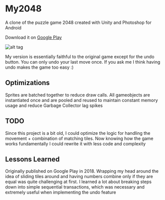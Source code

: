 # My2048
A clone of the puzzle game 2048 created with Unity and Photoshop for Android

Download it on [Google Play](https://play.google.com/store/apps/details?id=com.SunsetWorkshop.My2048)

![alt tag](https://i.imgur.com/5JclVwwm.png)

My version is essentially faithful to the original game except for the undo button. You can only undo your last move once. If you ask me I think having undo makes the game too easy :)

## Optimizations

Sprites are batched together to reduce draw calls. All gameobjects are instantiated once and are pooled and reused to maintain constant memory usage and reduce Garbage Collector lag spikes

## TODO

Since this project is a bit old, I could optimize the logic for handling the movement + combination of matching tiles. Now knowing how the game works fundamentally I could rewrite it with less code and complexity

## Lessons Learned

Originally published on Google Play in 2018. Wrapping my head around the idea of sliding tiles around and having numbers combine only if they are equal was quite challenging at first. I learned a lot about breaking steps down into simple sequential transactions, which was necessary and extremely useful when implementing the undo feature
